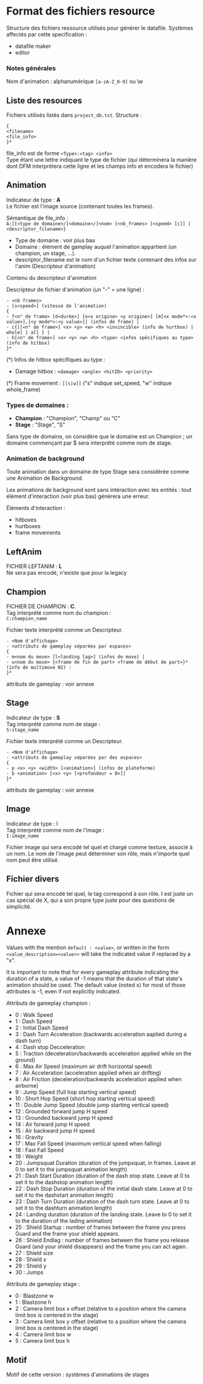 # Format des fichiers resource

Structure des fichiers ressource utilisés pour générer le datafile.
Systèmes affectés par cette specification : 
- datafile maker
- editor

### Notes générales
Nom d'animation : alphanumérique `[a-zA-Z_0-9]` ou \w

## Liste des resources

Fichiers utilisés listés dans `project_db.txt`. Structure :

```
{
<filename>
<file_info>
}*
```

file_info est de forme 
`<Type>:<tag> <info>`  
Type étant une lettre indiquant le type de fichier (qui déterminera la manière dont DFM interprétera cette ligne et les champs info et encodera le fichier)  

## Animation 
Indicateur de type : **A**  
Le fichier est l'image source (contenant toutes les frames). 

Sémantique de file_info :  
`A:[[<type de domaine>/]<domaine>/]<nom> {<nb_frames> [<speed> [c]] | <descriptor_filename>}`

- Type de domaine : voir plus bas
- Domaine : élément de gamplay auquel l'animation appartient (un champion, un stage, ...).
- descriptor_filename est le nom d'un fichier texte contenant des infos sur l'anim (Descripteur d'animation)

Contenu du descripteur d'animation

Descripteur de fichier d'animation (un "-" = une ligne) : 

```
- <nb frames>
- [s<speed>] (vitesse de l'animation)
{
- f<n° de frame> [d<durée>] [o<x origine> <y origine>] [m[<x mode*>:<x value>],[<y mode*>:<y value>]] (infos de frame) |
- c{[[<n° de frame>] <x> <y> <w> <h> <invincible> (info de hurtbox) | whole] | all } |
- h[<n° de frame>] <x> <y> <w> <h> <type> <infos spécifiques au type> (info de hitbox)
}*
```

(*) Infos de hitbox spécifiques au type : 
- Damage hitbox : `<damage> <angle> <hitID> <priority>`

(*) Frame movement : `[[s|w]]` ("s" indique set_speed, "w" indique whole_frame)

### Types de domaines : 
- **Champion** : "Champion", "Champ" ou "C"
- **Stage** : "Stage", "S"

Sans type de domaine, on considère que le domaine est un Champion ; un domaine commençant par $ sera interprété comme nom de stage.

### Animation de background 
Toute animation dans un domaine de type Stage sera considérée comme une Animation de Background.  

Les animations de background sont sans intéraction avec les entités : tout élément d'interaction (voir plus bas)
génèrera une erreur.  


Éléments d'interaction :
- hitboxes
- hurtboxes
- frame movements

## LeftAnim
FICHIER LEFTANIM : **L**  
Ne sera pas encodé, n'existe que pour la legacy

## Champion
FICHIER DE CHAMPION : **C**.  
Tag interprété comme nom du champion :  
`C:champion_name`

Fichier texte interprété comme un Descripteur.

```
- <Nom d'affichage> 
- <attributs de gameplay séparées par espaces> 
{ 
- m<nom du move> [l<landing lag>] (infos de move) | 
- u<nom du move> {<frame de fin de part> <frame de début de part>}* (info de multimove NI) :  
}* 
```

attributs de gameplay : voir annexe

## Stage
Indicateur de type : **S**  
Tag interprété comme nom de stage :  
`S:stage_name`

Fichier texte interprété comme un Descripteur.

```
- <Nom d'affichage>
- <attributs de gameplay séparées par des espaces>
{
- p <x> <y> <width> [<animation>] (infos de plateforme)
- b <animation> [<x> <y> [<profondeur = 0>]]
}*
```

attributs de gameplay : voir annexe


## Image
Indicateur de type : I  
Tag interprété comme nom de l'image :  
`I:image_name`

Fichier image qui sera encodé tel quel et chargé comme texture, associé à un nom. Le nom de l'image peut déterminer son rôle, mais n'importe quel nom peut être utilisé.  


## Fichier divers

Fichier qui sera encodé tel quel, le tag correspond à son rôle. I est juste un cas spécial de X, qui a son propre type juste pour des questions de simplicité.


# Annexe 
Values with the mention `default : <value>`, or written in the form `<value_description=<value>>` will take the indicated value if replaced by a "x".

It is important to note that for every gameplay attribute indicating the duration of a state, 
a value of -1 means that the duration of that state's animation should be used.
The default value (noted x) for most of those attributes is -1, even if not explicitly indicated. 

Attributs de gameplay champion : 
- 0 : Walk Speed
- 1 : Dash Speed
- 2 : Initial Dash Speed
- 3 : Dash Turn Acceleration (backwards acceleration aaplied during a dash turn)
- 4 : Dash stop Decceleration
- 5 : Traction (deceleration/backwards acceleration applied while on the ground)
- 6 : Max Air Speed (maximum air drift horizontal speed)
- 7 : Air Acceleration (acceleration applied when air drifting)
- 8 : Air Friction (deceleration/backwards acceleration applied when airborne)
- 9 : Jump Speed (full hop starting vertical speed)
- 10 : Short Hop Speed (short hop starting vertical speed)
- 11 : Double Jump Speed (double jump starting vertical speed)
- 12 : Grounded forward jump H speed
- 13 : Grounded backward jump H speed
- 14 : Air forward jump H speed
- 15 : Air backward jump H speed
- 16 : Gravity
- 17 : Max Fall Speed (maximum vertical speed when falling)
- 18 : Fast Fall Speed
- 19 : Weight
- 20 : Jumpsquat Duration (duration of the jumpsquat, in frames. Leave at 0 to set it to the jumpsquat animation length)
- 21 : Dash Start Duration (duration of the dash stop state. Leave at 0 to set it to the dashstop animation length)
- 22 : Dash Stop Duration (duration of the initial dash state. Leave at 0 to set it to the dashstart animation length)
- 23 : Dash Turn Duration (duration of the dash turn state. Leave at 0 to set it to the dashturn animation length)
- 24 : Landing duration (duration of the landing state. Leave to 0 to set it to the duration of the lading animation)  
- 25 : Shield Startup : number of frames between the frame you press Guard and the frame your shield appears.
- 26 : Shield Endlag : number of frames between the frame you release Guard (and your shield disappears) and the frame you can act again.  
- 27 : Shield size
- 28 : Shield x
- 29 : Shield y
- 30 : Jumps

Attributs de gameplay stage : 
- 0 : Blastzone w
- 1 : Blastzone h
- 2 : Camera limit box x offset (relative to a position where the camera limit box is centered in the stage)
- 3 : Camera limit box y offset (relative to a position where the camera limit box is centered in the stage)
- 4 : Camera limit box w
- 5 : Camera limit box h

## Motif
Motif de cette version : systèmes d'animations de stages 
